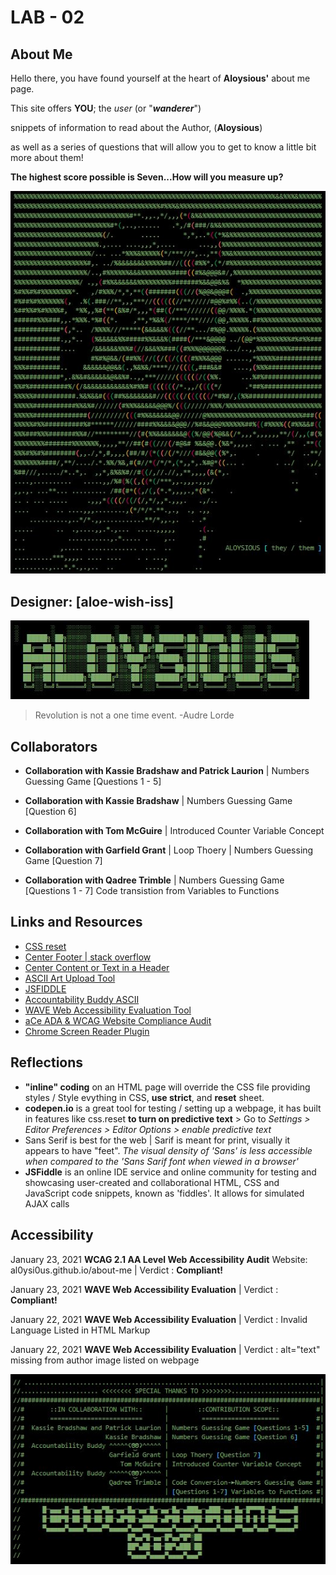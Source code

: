 # LAB - 02

## About Me

Hello there, you have found yourself at the heart of **Aloysious'** about me page.

This site offers **YOU**; the *user* (or "***wanderer***") 

snippets of information to read about the Author, (**Aloysious**) 

as well as a series of questions that will allow you to get to know a little bit more about them! 

**The highest score possible is Seven...How will you measure up?** 

![face](https://github.com/AL0YSI0US/about-me/blob/main/img/aloysiousAltered.JPG?raw=true)

## Designer: [aloe-wish-iss]

![banner](https://github.com/AL0YSI0US/about-me/blob/main/img/bannerNameArt.JPG?raw=true)

> Revolution is not a one time event. -Audre Lorde

## Collaborators 

+ **Collaboration with Kassie Bradshaw and Patrick Laurion** | Numbers Guessing Game [Questions 1 - 5]

+ **Collaboration with Kassie Bradshaw** | Numbers Guessing Game [Question 6]

+ **Collaboration with Tom McGuire** | Introduced Counter Variable Concept

+ **Collaboration with Garfield Grant** | Loop Thoery | Numbers Guessing Game [Question 7]

+ **Collaboration with Qadree Trimble** | Numbers Guessing Game [Questions 1 - 7] Code transistion from Variables to Functions

## Links and Resources

+ [CSS reset](https://meyerweb.com/eric/tools/css/reset/)
+ [Center Footer | stack overflow](https://stackoverflow.com/questions/15629511/how-can-i-make-my-footer-center-to-the-bottom-of-the-page/15629635)
+ [Center Content or Text in a Header](https://stackoverflow.com/questions/42306417/how-do-i-center-header-text-in-the-middle-of-the-navigation-menu-in-html)
+ [ASCII Art Upload Tool](https://manytools.org/hacker-tools/convert-images-to-ascii-art)
+ [JSFIDDLE](https://jsfiddle.net/)
+ [Accountability Buddy ASCII](https://1lineart.kulaone.com/#/)
+ [WAVE Web Accessibility Evaluation Tool](https://wave.webaim.org/)
+ [aCe ADA & WCAG Website Compliance Audit](https://ace.accessibe.com/)
+ [Chrome Screen Reader Plugin](https://chrome.google.com/webstore/detail/screen-reader/kgejglhpjiefppelpmljglcjbhoiplfn?hl=ena)

## Reflections

+ **"inline" coding** on an HTML page will override the CSS file providing styles / Style evything in CSS, **use strict**,  and **reset** sheet.
+ **codepen.io** is a great tool for testing / setting up a webpage, it has built in features like css.reset **to turn on predictive text** > Go to *Settings > Editor Preferences > Editor Options > enable predictive text*
+ Sans Serif is best for the web | Sarif is meant for print, visually it appears to have "feet". *The visual density of 'Sans' is less accessible when compared to the 'Sans Sarif font when viewed in a browser'*
+ **JSFiddle** is an online IDE service and online community for testing and showcasing user-created and collaborational HTML, CSS and JavaScript code snippets, known as 'fiddles'. It allows for simulated AJAX calls

## Accessibility 

January 23, 2021 **WCAG 2.1 AA Level Web Accessibility Audit** Website: al0ysi0us.github.io/about-me | Verdict : **Compliant!** 

January 23, 2021 **WAVE Web Accessibility Evaluation** | Verdict : **Compliant!**

January 22, 2021 **WAVE Web Accessibility Evaluation** | Verdict : Invalid Language Listed in HTML Markup 

January 22, 2021 **WAVE Web Accessibility Evaluation** | Verdict : alt="text" missing from author image listed on webpage

![props](https://github.com/AL0YSI0US/about-me/blob/main/img/giveCreditWhereItsDue.JPG?raw=true)
